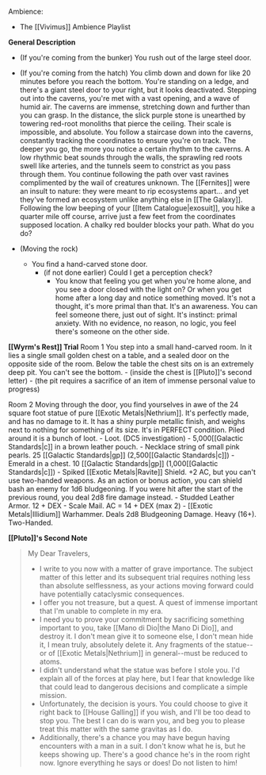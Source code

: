 Ambience:
- The [[Vivimus]] Ambience Playlist

**General Description**
- (If you're coming from the bunker) You rush out of the large steel door.
- (If you're coming from the hatch) You climb down and down for like 20 minutes before you reach the bottom. You're standing on a ledge, and there's a giant steel door to your right, but it looks deactivated. 
	Stepping out into the caverns, you're met with a vast opening, and a wave of humid air. The caverns are immense, stretching down and further than you can grasp. In the distance, the slick purple stone is unearthed by towering red-root monoliths that pierce the ceiling. Their scale is impossible, and absolute. You follow a staircase down into the caverns, constantly tracking the coordinates to ensure you're on track. The deeper you go, the more you notice a certain rhythm to the caverns. A low rhythmic beat sounds through the walls, the sprawling red roots swell like arteries, and the tunnels seem to constrict as you pass through them. You continue following the path over vast ravines complimented by the wail of creatures unknown. The [[Fernites]] were an insult to nature: they were meant to rip ecosystems apart... and yet they've formed an ecosystem unlike anything else in [[The Galaxy]]. Following the low beeping of your [[Item Catalogue|exosuit]], you hike a quarter mile off course, arrive just a few feet from the coordinates supposed location. A chalky red boulder blocks your path. What do you do? 

- (Moving the rock)
	- You find a hand-carved stone door.
		- (if not done earlier) Could I get a perception check?
			- You know that feeling you get when you're home alone, and you see a door closed with the light on? Or when you get home after a long day and notice something moved. It's not a thought, it's more primal than that. It's an awareness. You can feel someone there, just out of sight. It's instinct: primal anxiety. With no evidence, no reason, no logic, you feel there's someone on the other side. 


**[[Wyrm's Rest]] Trial**
Room 1
	You step into a small hand-carved room. In it lies a single small golden chest on a table, and a sealed door on the opposite side of the room. Below the table the chest sits on is an extremely deep pit. You can't see the bottom. 
		- (inside the chest is [[Pluto]]'s second letter)
		- (the pit requires a sacrifice of an item of immense personal value to progress)

Room 2
	Moving through the door, you find yourselves in awe of the 24 square foot statue of pure [[Exotic Metals|Nethrium]]. It's perfectly made, and has no damage to it. It has a shiny purple metallic finish, and weighs next to nothing for something of its size. It's in PERFECT condition. Piled around it is a bunch of loot. 
		- Loot. (DC5 investigation)
			- 5,000[[Galactic Standards|c]] in a brown leather pouch. 
			- Necklace string of small pink pearls. 25 [[Galactic Standards|gp]] (2,500[[Galactic Standards|c]]) 
			- Emerald in a chest. 10 [[Galactic Standards|gp]] (1,000[[Galactic Standards|c]]) 
			- Spiked [[Exotic Metals|Ravite]] Shield. +2 AC, but you can't use two-handed weapons. As an action or bonus action, you can shield bash an enemy for 1d6 bludgeoning. If you were hit after the start of the previous round, you deal 2d8 fire damage instead.
			- Studded Leather Armor. 12 + DEX
			- Scale Mail. AC = 14 + DEX (max 2)
			- [[Exotic Metals|Illidium]] Warhammer. Deals 2d8 Bludgeoning Damage. Heavy (16+). Two-Handed.

**[[Pluto]]'s Second Note**
> My Dear Travelers,
> - I write to you now with a matter of grave importance. The subject matter of this letter and its subsequent trial requires nothing less than absolute selflessness, as your actions moving forward could have potentially cataclysmic consequences.
> - I offer you not treasure, but a quest. A quest of immense important that I'm unable to complete in my era. 
> - I need you to prove your commitment by sacrificing something important to you, take [[Mano di Dio|the Mano Di Dio]], and destroy it. I don't mean give it to someone else, I don't mean hide it, I mean truly, absolutely delete it. Any fragments of the statue--or of [[Exotic Metals|Nethrium]] in general--must be reduced to atoms.
> - I didn't understand what the statue was before I stole you. I'd explain all of the forces at play here, but I fear that knowledge like that could lead to dangerous decisions and complicate a simple mission. 
> - Unfortunately, the decision is yours. You could choose to give it right back to [[House Galling]] if you wish, and I'll be too dead to stop you. The best I can do is warn you, and beg you to please treat this matter with the same gravitas as I do.
> - Additionally, there's a chance you may have begun having encounters with a man in a suit. I don't know what he is, but he keeps showing up. There's a good chance he's in the room right now. Ignore everything he says or does! Do not listen to him!